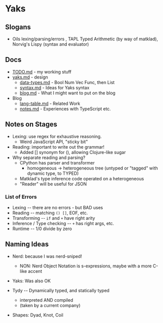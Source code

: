 Yaks
====

## Slogans

- Oils lexing/parsing/errors , TAPL Typed Arithmetic (by way of matklad),
  Norvig's Lispy (syntax and evaluator)

## Docs

- [TODO.md](TODO.md) - my working stuff
- [yaks.md](yaks.md) - design
  - [data-types.md](design.md) - Bool Num Vec Func, then List
  - [syntax.md](syntax.md) - Ideas for Yaks syntax
  - [blog.md](blog.md) - What I might want to put on the blog
- Blog
  - [lang-table.md](lang-table.md) - Related Work
  - [notes.md](notes.md) - Experiences with TypeScript etc.

## Notes on Stages

- Lexing: use regex for exhaustive reasoning.
  - Weird JavaScript API, "sticky bit"
- Reading: important to write out the grammar!
  - Added [] synonym for (), allowing Clojure-like sugar
- Why separate reading and parsing?
  - CPython has parser and transformer
    - homogeneous -> heterogeneous tree (untyped or "tagged" with dynamic type,
      to TYPED)
  - Matklad's type inference code operated on a heterogeneous
  - "Reader" will be useful for JSON

### List of Errors

- Lexing -- there are no errors - but BAD uses
- Reading -- matching `() []`, EOF, etc.
- Transforming -- `if` and `+` have right arity
- Inference / Type checking -- `+` has right args, etc.
- Runtime -- 1/0 divide by zero

## Naming Ideas

- Nerd: because I was nerd-sniped!
  - NON: Nerd Object Notation is s-expressions, maybe with a more C-like accent

- Yaks: Was also OK

- Tydy -- Dynamically typed, and statically typed
  - interpreted AND compiled
  - (taken by a current company)

- Shapes: Dyad, Knot, Coil

